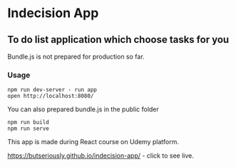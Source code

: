 # Indecision App

## To do list application which choose tasks for you

Bundle.js is not prepared for production so far.

### Usage
```
npm run dev-server - run app
open http://localhost:8080/
```

You can also prepared bundle.js in the public folder
```
npm run build
npm run serve
```

This app is made during React course on Udemy platform.

https://butseriously.github.io/indecision-app/ - click to see live.
